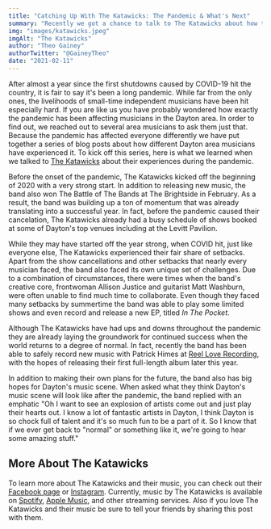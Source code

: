 ```yaml
---
title: "Catching Up With The Katawicks: The Pandemic & What's Next"
summary: "Recently we got a chance to talk to The Katawicks about how the pandemic has affected the band."
img: "images/katawicks.jpeg"
imgAlt: "The Katawicks"
author: "Theo Gainey"
authorTwitter: "@GaineyTheo"
date: "2021-02-11"
---
```

After almost a year since the first shutdowns caused by COVID-19 hit the country, it is fair to say it's been a long pandemic. While far from the only ones, the livelihoods of small-time independent musicians have been hit especially hard. If you are like us you have probably wondered how exactly the pandemic has been affecting musicians in the Dayton area. In order to find out, we reached out to several area musicians to ask them just that. Because the pandemic has affected everyone differently we have put together a series of blog posts about how different Dayton area musicians have experienced it. To kick off this series, here is what we learned when we talked to [The Katawicks](https://www.facebook.com/thekatawicks) about their experiences during the pandemic.

Before the onset of the pandemic, The Katawicks kicked off the beginning of 2020 with a very strong start. In addition to releasing new music, the band also won The Battle of The Bands at The Brightside in February. As a result, the band was building up a ton of momentum that was already translating into a successful year. In fact, before the pandemic caused their cancelation, The Katawicks already had a busy schedule of shows booked at some of Dayton's top venues including at the Levitt Pavilion.

While they may have started off the year strong, when COVID hit, just like everyone else, The Katawicks experienced their fair share of setbacks. Apart from the show cancellations and other setbacks that nearly every musician faced, the band also faced its own unique set of challenges. Due to a combination of circumstances, there were times when the band's creative core, frontwoman Allison Justice and guitarist Matt Washburn, were often unable to find much time to collaborate. Even though they faced many setbacks by summertime the band was able to play some limited shows and even record and release a new EP, titled *In The Pocket*.

Although The Katawicks have had ups and downs throughout the pandemic they are already laying the groundwork for continued success when the world returns to a degree of normal. In fact, recently the band has been able to safely record new music with Patrick Himes at [Reel Love Recording](https://www.facebook.com/reelloverecording), with the hopes of releasing their first full-length album later this year.

In addition to making their own plans for the future, the band also has big hopes for Dayton's music scene. When asked what they think Dayton's music scene will look like after the pandemic, the band replied with an emphatic "Oh I want to see an explosion of artists come out and just play their hearts out. I know a lot of fantastic artists in Dayton, I think Dayton is so chock full of talent and it's so much fun to be a part of it. So I know that if we ever get back to "normal" or something like it, we're going to hear some amazing stuff."

## More About The Katawicks

To learn more about The Katawicks and their music, you can check out their [Facebook page](https://www.facebook.com/thekatawicks) or [Instagram](https://www.instagram.com/thekatawicksmusic/). Currently, music by The Katawicks is available on [Spotify](https://open.spotify.com/artist/3hqty8aRn2EImLsrckK6mk?si=h6IswrlcR3qU2tveSTa5hA), [Apple Music](https://music.apple.com/us/artist/the-katawicks/1408757420), and other streaming services. Also if you love The Katawicks and their music be sure to tell your friends by sharing this post with them.
